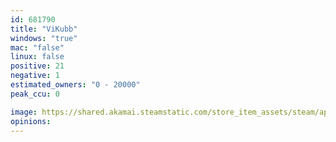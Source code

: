 ```yaml
---
id: 681790
title: "ViKubb"
windows: "true"
mac: "false"
linux: false
positive: 21
negative: 1
estimated_owners: "0 - 20000"
peak_ccu: 0

image: https://shared.akamai.steamstatic.com/store_item_assets/steam/apps/681790/header.jpg?t=1584558780
opinions:
---
```

